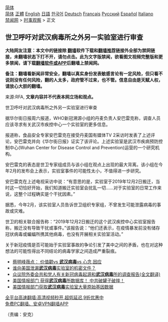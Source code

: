  <!-- 面包屑导航 --> <div class="breadcrumb"><!-- GTranslate: https://gtranslate.io/ -->  <div class="switcher notranslate">  <div class="selected">  <a href="#" onclick="return false;"> 简体</a>  </div>  <div class="option">  <a href="https://www.bannedbook.org" onclick="doGTranslate('zh-CN|zh-CN');jQuery('div.switcher div.selected a').html(jQuery(this).html());return false;" title="简体中文" class="nturl selected"> 简体</a>  <a href="https://www.bannedbook.org/zh-tw/" onclick="doGTranslate('zh-CN|zh-TW');jQuery('div.switcher div.selected a').html(jQuery(this).html());return false;" title="繁體中文" class="nturl"> 正體</a>  <a href="https://www.bannedbook.org/en/" onclick="doGTranslate('zh-CN|en');jQuery('div.switcher div.selected a').html(jQuery(this).html());return false;" title="English" class="nturl"> English</a>  <a href="https://www.bannedbook.org/ja/" onclick="doGTranslate('zh-CN|ja');jQuery('div.switcher div.selected a').html(jQuery(this).html());return false;" title="日本語" class="nturl"> 日語</a>  <a href="https://www.bannedbook.org/ko/" onclick="doGTranslate('zh-CN|ko');jQuery('div.switcher div.selected a').html(jQuery(this).html());return false;" title="한국어" class="nturl"> 한국어</a>  <a href="https://www.bannedbook.org/de/" onclick="doGTranslate('zh-CN|de');jQuery('div.switcher div.selected a').html(jQuery(this).html());return false;" title="Deutsch" class="nturl"> Deutsch</a>  <a href="https://www.bannedbook.org/fr/" onclick="doGTranslate('zh-CN|fr');jQuery('div.switcher div.selected a').html(jQuery(this).html());return false;" title="Français" class="nturl"> Français</a>  <a href="https://www.bannedbook.org/ru/" onclick="doGTranslate('zh-CN|ru');jQuery('div.switcher div.selected a').html(jQuery(this).html());return false;" title="Русский" class="nturl"> Русский</a>  <a href="https://www.bannedbook.org/es/" onclick="doGTranslate('zh-CN|es');jQuery('div.switcher div.selected a').html(jQuery(this).html());return false;" title="Español" class="nturl"> Español</a>  <a href="https://www.bannedbook.org/it/" onclick="doGTranslate('zh-CN|it');jQuery('div.switcher div.selected a').html(jQuery(this).html());return false;" title="Italiano" class="nturl"> Italiano</a>  </div>  </div>      <div class='breadcrumb-sub'><!-- Breadcrumb NavXT 6.3.0 --> <a href="https://www.bannedbook.org/" class="home">禁闻网</a> &gt; <a href="https://www.bannedbook.org/bnews/ssgc/" class="category">时事观察</a> &gt; 正文</div></div><h2>世卫呼吁对武汉病毒所之外另一实验室进行审查</h2> <p class="notice"><b>大陆网友注意：本文中的链接除 <a href="https://github.com/bannedbook/fanqiang" >翻墙</a>软件下载和<a href="https://github.com/killgcd/justmysocks/blob/master/README.md">翻墙推荐</a>链接外全部为禁网链接，未翻墙状态下打不开，请勿点击。此为文字版禁闻，欲看图文视频完整版和更多禁闻，请下载<a href="https://github.com/bannedbook/fanqiang">翻墙软件或APP</a>后翻墙上禁闻网。</p><p>备注：翻墙看新闻非常安全，翻墙以真实身份发表敏感言论有一定风险，但只看不说则没有任何风险，翻的人太多，政府管不过来，也不管。信息自由是天赋人权，请放心大胆的翻墙。</b></p>  <div class="entry"> <p>来源:RFA, <strong>文章内容并不代表本网立场和观点。</strong></p> <p>&#19990;&#21355;&#21628;&#21505;&#23545;&#27494;&#27721;&#30149;&#27602;&#25152;&#20043;&#22806;&#21478;&#19968;&#23454;&#39564;&#23460;&#36827;&#34892;&#23457;&#26597;             </p>  <p>&#25454;&#21326;&#23572;&#34903;&#26085;&#25253;&#21608;&#20845;&#25253;&#36947;&#65292;WHO&#26032;&#20896;&#28335;&#28304;&#23567;&#32452;&#30340;&#20025;&#40614;&#36127;&#36131;&#20154;&#23433;&#24052;&#38647;&#20811;&#31216;&#65292;&#35843;&#26597;&#20154;&#21592;&#24212;&#35813;&#23547;&#27714;&#26377;&#20851;&#27494;&#27721;&#24066;&#30142;&#25511;&#20013;&#24515;&#19968;&#20010;&#23454;&#39564;&#23460;&#30340;&#26356;&#22810;&#20449;&#24687;&#12290;</p> <p>&#25253;&#36947;&#31216;&#65292;&#39135;&#21697;&#23433;&#20840;&#19987;&#23478;&#23433;&#24052;&#38647;&#20811;&#22312;&#25509;&#21463;&#20025;&#40614;&#22269;&#26377;&#23186;&#20307;TV 2&#37319;&#35775;&#26102;&#21457;&#34920;&#20102;&#19978;&#36848;&#35780;&#35770;&#65292;&#23433;&#24052;&#38647;&#20811;&#24182;&#21521;&#12298;&#21326;&#23572;&#34903;&#26085;&#25253;&#12299;&#35777;&#23454;&#20102;&#35813;&#35780;&#35770;&#12290;&#19978;&#36848;&#23454;&#39564;&#23460;&#26159;&#27494;&#27721;&#24066;&#30142;&#30149;&#39044;&#38450;&#25511;&#21046;&#20013;&#24515;(Wuhan Center for Disease Control and Prevention)&#36816;&#33829;&#30340;&#19968;&#20010;&#30740;&#31350;&#26426;&#26500;&#12290;</p>  <p>&#23433;&#24052;&#38647;&#20811;&#30340;&#34920;&#24577;&#26159;&#19990;&#21355;&#19987;&#23478;&#32452;&#25104;&#21592;&#19982;&#35813;&#23567;&#32452;&#22312;&#35266;&#28857;&#19978;&#20986;&#29616;&#30340;&#26368;&#22823;&#32972;&#31163;&#12290;&#35813;&#23567;&#32452;&#22312;&#20170;&#24180;2&#26376;&#30340;&#21457;&#24067;&#20250;&#19978;&#34920;&#31034;&#65292;&#23454;&#39564;&#23460;&#20107;&#20214;&#30340;&#21487;&#33021;&#24615;&#22826;&#23567;&#65292;&#19981;&#20540;&#24471;&#36827;&#19968;&#27493;&#30740;&#31350;&#12290;</p> <p>&#23433;&#24052;&#38647;&#20811;&#22312;&#19978;&#36848;&#30005;&#35270;&#37319;&#35775;&#20013;&#35828;&#65306;&#8220;&#26377;&#24847;&#24605;&#30340;&#26159;&#65292;&#23454;&#39564;&#23460;&#20110;2019&#24180;12&#26376;2&#26085;&#25644;&#36801;&#65292;&#24403;&#26102;&#36825;&#19968;&#20999;&#24688;&#22909;&#24320;&#22987;&#65292;&#25105;&#20204;&#30693;&#36947;&#25644;&#36801;&#23454;&#39564;&#23460;&#20250;&#25200;&#20081;&#19968;&#20999;&#8230;&#8230;&#23545;&#20110;&#23454;&#39564;&#23460;&#30340;&#26085;&#24120;&#24037;&#20316;&#26469;&#35828;&#65292;&#36825;&#25972;&#20010;&#36807;&#31243;&#30830;&#23454;&#26159;&#20010;&#24178;&#25200;&#22240;&#32032;&#12290;&#8221;</p>  <p>&#25454;&#24713;&#65292;&#20170;&#24180;2&#26376;&#65292;&#35813;&#23454;&#39564;&#23460;&#20154;&#21592;&#21578;&#35785;&#19990;&#21355;&#32452;&#32455;&#19987;&#23478;&#32452;&#65292;&#19981;&#26366;&#21457;&#29983;&#21487;&#33021;&#27844;&#38706;&#30149;&#27602;&#30340;&#20107;&#25925;&#25110;&#28798;&#38590;&#12290;</p> <p>&#19990;&#21355;&#30340;&#30456;&#20851;&#32852;&#21512;&#25253;&#21578;&#31216;&#65306;&#8220;2019&#24180;12&#26376;2&#26085;&#25644;&#36801;&#30340;&#36825;&#20010;&#27494;&#27721;&#30142;&#25511;&#20013;&#24515;&#23454;&#39564;&#23460;&#25253;&#21578;&#31216;&#65292;&#25644;&#36801;&#27809;&#26377;&#23548;&#33268;&#24178;&#25200;&#25110;&#20107;&#20214;&#12290;&#8221;&#35813;&#25253;&#21578;&#35828;&#65306;&#8220;&#20182;&#20204;&#36824;&#34920;&#31034;&#65292;&#22312;&#30123;&#24773;&#26292;&#21457;&#21069;&#27809;&#26377;&#20648;&#23384;&#20896;&#29366;&#30149;&#27602;&#25110;&#34649;&#34656;&#25152;&#25658;&#20854;&#20182;&#30149;&#27602;&#65292;&#20063;&#27809;&#26377;&#24320;&#23637;&#30456;&#20851;&#23454;&#39564;&#23460;&#27963;&#21160;&#12290;&#8221;</p>  <p>&#20851;&#20110;&#26032;&#20896;&#30123;&#24773;&#26159;&#21542;&#21487;&#33021;&#22987;&#20110;&#23454;&#39564;&#23460;&#20107;&#25925;&#30340;&#20105;&#35770;&#24341;&#21457;&#20102;&#32654;&#20013;&#20043;&#38388;&#30340;&#30683;&#30462;&#65292;&#20063;&#22312;&#23545;&#36825;&#31181;&#24819;&#27861;&#30340;&#21487;&#33021;&#24615;&#24471;&#20986;&#19981;&#21516;&#32467;&#35770;&#30340;&#30149;&#27602;&#23398;&#23478;&#20043;&#38388;&#36896;&#25104;&#20005;&#37325;&#35010;&#30165;&#12290;</p> <ul class='op-related-articles' title='相关阅读'> <li><a href='https://www.bannedbook.org/bnews/taiwannews/20210813/1605651.html' target='_blank'>蔡明峰薇点： 价值颧vs <b>武汉病毒</b>vs 心念,因应</a></li> <li><a href='https://www.bannedbook.org/bnews/topimagenews/20210810/1603390.html' target='_blank'>谁向美国泄漏<b>武汉病毒</b>实验室的机密文件？</a></li> <li><a href='https://www.bannedbook.org/bnews/worldnews/usa/20210807/1601980.html' target='_blank'>众议院外委会共和党人有关新冠病毒起源和<b>武汉病毒</b>所的调查报告(全文翻译)</a></li> <li><a href='https://www.bannedbook.org/bnews/bannedvideo/20210807/1601783.html' target='_blank'>美国情报部门 获得<b>武汉病毒</b>所数据库！    中共破罐子破摔！</a></li> <li><a href='https://www.bannedbook.org/bnews/cbnews/20210806/1601364.html' target='_blank'>美国情报部门获取<b>武汉病毒</b>实验室大量原始基因数据</a></li> </ul> <p class="texttj"> <a href="https://github.com/bannedbook/fanqiang/wiki/V2ray%E6%9C%BA%E5%9C%BA" target="_blank">全平台高速翻墙:高清视频秒开,超低延迟,9折优惠中</a><br/> <a href="https://github.com/bannedbook/fanqiang/wiki/%E7%A6%81%E9%97%BB%E7%BD%91%E5%AE%89%E5%8D%93%E7%BF%BB%E5%A2%99%E6%96%B0%E9%97%BBAPP" target="_blank">免费PC翻墙、安卓VPN翻墙APP</a></p><p>&#65288;&#36131;&#32534;&#65306;&#23433;&#20811;&#65289;</p><a name='sharetosocial'></a>  <div style="margin-bottom:5px;padding-bottom:5px;clear:both"> <div id="archive-pix-1" class="banner-ads"> <!-- AuctionX Display platform tag START --> <div id="26318x728x90x621x_ADSLOT2" clicktrack="%%CLICK_URL_ESC%%"></div> <!-- AuctionX Display platform tag END --> </div> <div id="archive-pix-2" class="banner-ads"> <!-- AuctionX Display platform tag START --> <div id="26315x300x250x621x_ADSLOT2" clicktrack="%%CLICK_URL_ESC%%"></div> <!-- AuctionX Display platform tag END --> </div> </div>  <div id="archive-pix-1" class="banner-ads"> <!-- AuctionX Display platform tag START --> <div id="26318x728x90x621x_ADSLOT3" clicktrack="%%CLICK_URL_ESC%%"></div> <!-- AuctionX Display platform tag END --> </div> </div><!--END ENTRY--> 